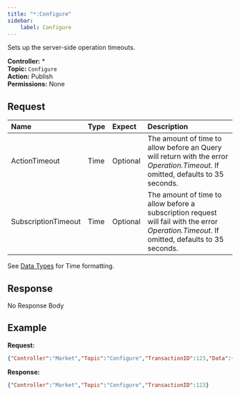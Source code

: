 ```yaml
---
title: "*:Configure"
sidebar:
    label: Configure
---
```


Sets up the server-side operation timeouts.

**Controller:** \*\
**Topic:** `Configure`\
**Action:** Publish\
**Permissions:** None

## Request

| Name                | Type   | Expect   | Description |
| :-----------------  | :----- | :------- | :--- |
| ActionTimeout       | Time   | Optional | The amount of time to allow before an Query will return with the error _Operation.Timeout_. If omitted, defaults to 35 seconds. |
| SubscriptionTimeout | Time   | Optional | The amount of time to allow before a subscription request will fail with the error _Operation.Timeout_. If omitted, defaults to 35 seconds. |

See [Data Types](../../../fundamentals/exchanging-data/data-types#time/) for Time formatting.

## Response

No Response Body

## Example

**Request:**
```json
{"Controller":"Market","Topic":"Configure","TransactionID":123,"Data":{"ActionTimeout":"00:01:00"}}
```

**Response:**
```json
{"Controller":"Market","Topic":"Configure","TransactionID":123}
```
